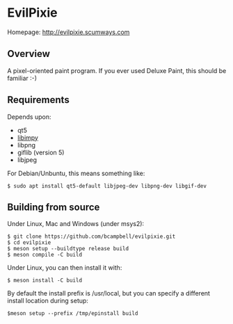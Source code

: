 # EvilPixie

Homepage: <http://evilpixie.scumways.com>

## Overview

A pixel-oriented paint program. If you ever used Deluxe Paint, this should
be familiar :-)


## Requirements

Depends upon:

- qt5
- [libimpy](http://github.com/bcampbell/impy)
- libpng
- giflib (version 5)
- libjpeg

For Debian/Unbuntu, this means something like:
```
$ sudo apt install qt5-default libjpeg-dev libpng-dev libgif-dev
```

## Building from source

Under Linux, Mac and Windows (under msys2):

    $ git clone https://github.com/bcampbell/evilpixie.git
    $ cd evilpixie
    $ meson setup --buildtype release build
    $ meson compile -C build

Under Linux, you can then install it with:

    $ meson install -C build

By default the install prefix is /usr/local, but you can specify a different install location during setup:

    $meson setup --prefix /tmp/epinstall build


